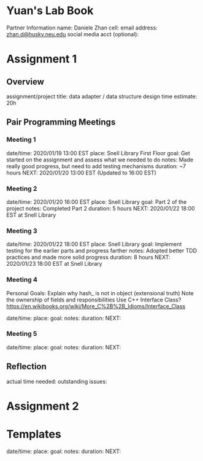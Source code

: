 # Yuan's Lab Book


Partner Information
name: Daniele Zhan
cell:
email address: zhan.d@husky.neu.edu
social media acct (optional):


# Assignment 1
## Overview
assignment/project title: data adapter / data structure design
time estimate: 20h

## Pair Programming Meetings
### Meeting 1
date/time: 2020/01/19 13:00 EST
place: Snell Library First Floor
goal: Get started on the assignment and assess what we needed to do
notes: Made really good progress, but need to add testing mechanisms
duration: ~7 hours
NEXT: 2020/01/20 13:00 EST (Updated to 16:00 EST)

### Meeting 2
date/time: 2020/01/20 16:00 EST
place: Snell Library
goal: Part 2 of the project
notes: Completed Part 2
duration: 5 hours
NEXT: 2020/01/22 18:00 EST at Snell Library

### Meeting 3
date/time: 2020/01/22 18:00 EST
place: Snell Library
goal: Implement testing for the earlier parts and progress farther
notes: Adopted better TDD practices and made more solid progress
duration: 8 hours
NEXT: 2020/01/23 18:00 EST at Snell Library


### Meeting 4
Personal Goals: Explain why hash\_ is not in object (extensional truth)
		Note the ownership of fields and responsibilities
		Use C++ Interface Class?
			https://en.wikibooks.org/wiki/More_C%2B%2B_Idioms/Interface_Class


date/time:
place:
goal:
notes:
duration:
NEXT: 



### Meeting 5
date/time:
place:
goal:
notes:
duration:
NEXT: 






## Reflection
actual time needed:
outstanding issues:





# Assignment 2





# Templates
date/time:
place:
goal:
notes:
duration:
NEXT: 
